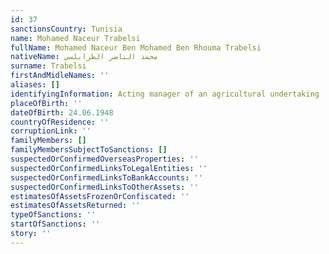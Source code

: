 ```yaml
---
id: 37
sanctionsCountry: Tunisia
name: Mohamed Naceur Trabelsi
fullName: Mohamed Naceur Ben Mohamed Ben Rhouma Trabelsi
nativeName: محمد الناصر الطرابلسي
surname: Trabelsi
firstAndMidleNames: ''
aliases: []
identifyingInformation: Acting manager of an agricultural undertaking
placeOfBirth: ''
dateOfBirth: 24.06.1948
countryOfResidence: ''
corruptionLink: ''
familyMembers: []
familyMembersSubjectToSanctions: []
suspectedOrConfirmedOverseasProperties: ''
suspectedOrConfirmedLinksToLegalEntities: ''
suspectedOrConfirmedLinksToBankAccounts: ''
suspectedOrConfirmedLinksToOtherAssets: ''
estimatesOfAssetsFrozenOrConfiscated: ''
estimatesOfAssetsReturned: ''
typeOfSanctions: ''
startOfSanctions: ''
story: ''
---
```

